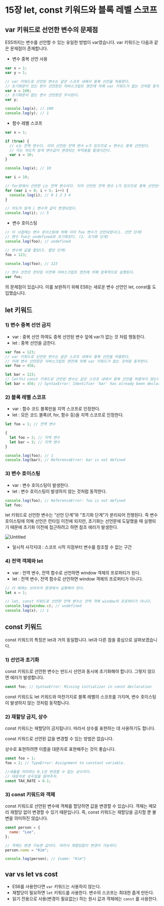 # 15장 let, const 키워드와 블록 레벨 스코프

## var 키워드로 선언한 변수의 문제점

ES5까지는 변수를 선언할 수 있는 유일한 방법이 var였습니다. var 키워드는 다음과 같은 문제점이 존재합니다.

- 변수 중복 선언 사용

```jsx
var x = 1;
var y = 1;

// var 키워드로 선언된 변수는 같은 스코프 내에서 중복 선언을 허용한다.
// 초기화문이 있는 변수 선언문은 자바스크립트 엔진에 의해 var 키워드가 없는 것처럼 동작한다.
var x = 100;
// 초기화문이 없는 변수 선언문은 무시된다.
var y;

console.log(x); // 100
console.log(y); // 1
```

- 함수 레벨 스코프

```jsx
var x = 1;

if (true) {
  // x는 전역 변수다. 이미 선언된 전역 변수 x가 있으므로 x 변수는 중복 선언된다.
  // 이는 의도치 않게 변수값이 변경되는 부작용을 발생시킨다.
  var x = 10;
}

console.log(x); // 10
```

```jsx
var i = 10;

// for문에서 선언한 i는 전역 변수이다. 이미 선언된 전역 변수 i가 있으므로 중복 선언된다.
for (var i = 0; i < 5; i++) {
  console.log(i); // 0 1 2 3 4
}

// 의도치 않게 i 변수의 값이 변경되었다.
console.log(i); // 5
```

- 변수 호이스팅

```jsx
// 이 시점에는 변수 호이스팅에 의해 이미 foo 변수가 선언되었다(1. 선언 단계)
// 변수 foo는 undefined로 초기화된다. (2. 초기화 단계)
console.log(foo); // undefined

// 변수에 값을 할당(3. 할당 단계)
foo = 123;

console.log(foo); // 123

// 변수 선언은 런타임 이전에 자바스크립트 엔진에 의해 암묵적으로 실행된다.
var foo;
```

의 문제점이 있습니다. 이를 보완하기 위해 ES6는 새로운 변수 선언인 let, const를 도입했습니다.

## let 키워드

### 1) 변수 중복 선언 금지

- var : 중복 선언 하여도 중복 선언된 변수 앞에 var가 없는 것 처럼 행동한다.
- let : 중복 선언을 금한다.

```jsx
var foo = 123;
// var 키워드로 선언된 변수는 같은 스코프 내에서 중복 선언을 허용한다.
// 아래 변수 선언문은 자바스크립트 엔진에 의해 var 키워드가 없는 것처럼 동작한다.
var foo = 456;

let bar = 123;
// let이나 const 키워드로 선언된 변수는 같은 스코프 내에서 중복 선언을 허용하지 않는다.
let bar = 456; // SyntaxError: Identifier 'bar' has already been declared
```

### 2) 블록 레벨 스코프

- var : 함수 코드 블록만을 지역 스코프로 인정한다.
- let : 모든 코드 블록(if, for, 함수 등)을 지역 스코프로 인정한다.

```jsx
let foo = 1; // 전역 변수

{
  let foo = 2; // 지역 변수
  let bar = 3; // 지역 변수
}

console.log(foo); // 1
console.log(bar); // ReferenceError: bar is not defined
```

### 3) 변수 호이스팅

- var : 변수 호이스팅이 발생한다.
- let : 변수 호이스팅이 발생하지 않는 것처럼 동작한다.

```jsx
console.log(foo); // ReferenceError: foo is not defined
let foo;
```

let 키워드로 선언한 변수는 “선언 단계”와 “초기화 단계”가 분리되어 진행된다. 즉 변수 호이스팅에 의해 선언은 런타임 이전에 되지만, 초기화는 선언문에 도달했을 때 실행되기 때문에 초기화 이전에 접근하려고 하면 참조 에러가 발생한다.

![Untitled](https://www.notion.so/image/https%3A%2F%2Fs3-us-west-2.amazonaws.com%2Fsecure.notion-static.com%2Fd56a1baa-4449-4191-8de1-4506493d2a3d%2FUntitled.png?table=block&id=5cd8753e-7b33-4986-9819-19d83b4dc093&spaceId=2ad0c350-f7c4-49fc-8e10-0df09d3d599e&width=2000&userId=f7809fb4-8b68-4ac4-940d-e69a299a85e6&cache=v2)

- 일시적 사각지대 : 스코프 시작 지점부터 변수를 참조할 수 없는 구간

### 4) 전역 객체와 let

- var : 전역 변수, 전역 함수로 선언하면 window 객체의 프로퍼티가 된다.
- let : 전역 변수, 전역 함수로 선언하면 window 객체의 프로퍼티가 아니다.

```jsx
// 이 예제는 브라우저 환경에서 실행해야 한다.
let x = 1;

// let, const 키워드로 선언한 전역 변수는 전역 객체 window의 프로퍼티가 아니다.
console.log(window.x); // undefined
console.log(x); // 1
```

## const 키워드

const 키워드의 특징은 let과 거의 동일합니다. let과 다른 점을 중심으로 살펴보겠습니다.

### 1) 선언과 초기화

const 키워드로 선언한 변수는 반드시 선언과 동시에 초기화해야 합니다. 그렇지 않으면 에러가 발생합니다.

```jsx
const foo; // SyntaxError: Missing initializer in const declaration
```

const 키워드도 let 키워드와 마찬가지로 블록 레벨의 스코프를 가지며, 변수 호이스팅이 발생하지 않는 것처럼 동작합니다.

### 2) 재할당 금지, 상수

const 키워드는 재할당이 금지됩니다. 따라서 상수를 표현하는 데 사용하기도 합니다.

const 키워드로 선언된 값을 변경할 수 있는 방법은 없습니다.

상수로 표현하려면 이름을 대문자로 표현해주는 것이 좋습니다.

```jsx
const foo = 1;
foo = 2; // TypeError: Assignment to constant variable.

//세율을 의미하는 0.1은 변경할 수 없는 상수이다.
// 대문자로 상수임을 알려주자.
const TAX_RATE = 0.1;
```

### 3) const 키워드와 객체

const 키워드로 선언된 변수에 객체를 할당하면 값을 변경할 수 있습니다. 객체는 메모리 재할당 없이 변경할 수 있기 때문입니다. 즉, const 키워드는 재할당을 금지할 뿐 불변을 의미하진 않습니다.

```jsx
const person = {
  name: "Lee",
};

// 객체는 변경 가능한 값이다. 따라서 재할당없이 변경이 가능하다.
person.name = "Kim";

console.log(person); // {name: "Kim"}
```

## var vs let vs cost

- ES6를 사용한다면 `var` 키워드는 사용하지 않는다.
- 재할당이 필요하면 `let` 키워드를 사용한다. 변수의 스코프는 최대한 좁게 만든다.
- 읽기 전용으로 사용(변경이 필요없는) 하는 원시 값과 객체에는 `const` 를 사용한다.

